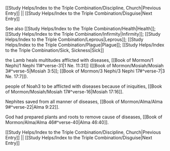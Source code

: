 [[Study Helps/Index to the Triple Combination/Discipline, Church|Previous Entry]]  ||  [[Study Helps/Index to the Triple Combination/Disguise|Next Entry]]

 See also [[Study Helps/Index to the Triple Combination/Health|Health]]; [[Study Helps/Index to the Triple Combination/Infirmity|Infirmity]]; [[Study Helps/Index to the Triple Combination/Leprous|Leprous]]; [[Study Helps/Index to the Triple Combination/Plague|Plague]]; [[Study Helps/Index to the Triple Combination/Sick, Sickness|Sick]]

 the Lamb heals multitudes afflicted with diseases, [[Book of Mormon/1 Nephi/1 Nephi 11#^verse-31|1 Ne. 11:31]] ([[Book of Mormon/Mosiah/Mosiah 3#^verse-5|Mosiah 3:5]]; [[Book of Mormon/3 Nephi/3 Nephi 17#^verse-7|3 Ne. 17:7]]).

 people of Noah3 to be afflicted with diseases because of iniquities, [[Book of Mormon/Mosiah/Mosiah 17#^verse-16|Mosiah 17:16]].

 Nephites saved from all manner of diseases, [[Book of Mormon/Alma/Alma 9#^verse-22|Alma 9:22]].

 God had prepared plants and roots to remove cause of diseases, [[Book of Mormon/Alma/Alma 46#^verse-40|Alma 46:40]].

[[Study Helps/Index to the Triple Combination/Discipline, Church|Previous Entry]]  ||  [[Study Helps/Index to the Triple Combination/Disguise|Next Entry]]